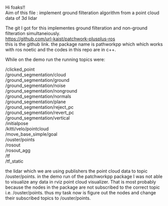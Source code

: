 Hi foaks!!<br/>
Aim of this file : implement ground filteration algorithm from a point cloud data of 3d lidar<br/>

The git I got for this implementes ground filteration and non-ground filteration simultaneiously. 
<br/>
https://github.com/url-kaist/patchwork-plusplus-ros
<br/>
this is the github link. 
the package name is pathworkpp which which works with ros noetic and the codes in this repo are in c++. 

While on the demo run the running topics were:<br/>

/clicked_point<br/>
/ground_segmentation/cloud<br/>
/ground_segmentation/ground<br/>
/ground_segmentation/noise<br/>
/ground_segmentation/nonground<br/>
/ground_segmentation/normals<br/>
/ground_segmentation/plane<br/>
/ground_segmentation/reject_pc<br/>
/ground_segmentation/revert_pc<br/>
/ground_segmentation/vertical<br/>
/initialpose<br/>
/kitti/velo/pointcloud<br/>
/move_base_simple/goal<br/>
/ouster/points<br/>
/rosout<br/>
/rosout_agg<br/>
/tf<br/>
/tf_static<br/>

the lidar which we are using publishers the point cloud data to topic /ouster/points. 
in the demo run of the patchworkpp package I was not able to visualize any data in rviz point cloud visualizer. That is most probably because the nodes in the package are not subscribed to the correct topic i.e. /ouster/points. 
thus my task now is figure out the nodes and change their subscribed topics to /ouster/points.

